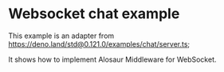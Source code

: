 # Websocket chat example

This example is an adapter from https://deno.land/std@0.121.0/examples/chat/server.ts;

It shows how to implement Alosaur Middleware for WebSocket.
